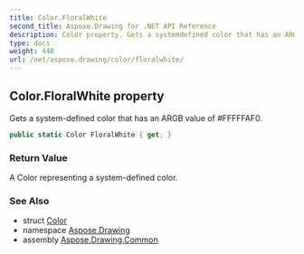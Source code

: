 ```yaml
---
title: Color.FloralWhite
second_title: Aspose.Drawing for .NET API Reference
description: Color property. Gets a systemdefined color that has an ARGB value of FFFFFAF0
type: docs
weight: 440
url: /net/aspose.drawing/color/floralwhite/
---
```

## Color.FloralWhite property

Gets a system-defined color that has an ARGB value of #FFFFFAF0.

```csharp
public static Color FloralWhite { get; }
```

### Return Value

A Color representing a system-defined color.

### See Also

* struct [Color](../)
* namespace [Aspose.Drawing](../../color/)
* assembly [Aspose.Drawing.Common](../../../)


